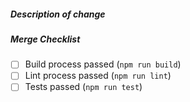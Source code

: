 <!--
Thank you for your pull request!

Bug fixes and new features should include linting and tests.

Before submitting please read:

Contributors guide: https://github.com/melonjs/melonJS/blob/master/CONTRIBUTING.md
Code of Conduct: https://github.com/melonjs/melonJS/blob/master/CODE_OF_CONDUCT.md
-->

##### Description of change
<!-- Provide a description of the change below this comment. -->

##### Merge Checklist
<!-- For completed items, change [ ] to [x]. -->

- [ ] Build process passed (`npm run build`)
- [ ] Lint process passed (`npm run lint`)
- [ ] Tests passed (`npm run test`)
